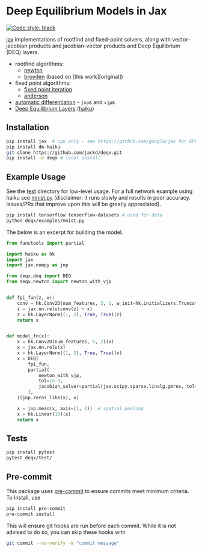 # Deep Equilibrium Models in Jax

[![Code style: black](https://img.shields.io/badge/code%20style-black-000000.svg)](https://github.com/psf/black)

[jax][jax] implementations of rootfind and fixed-point solvers, along with vector-jacobian products and jacobian-vector products and Deep Equilibrium (DEQ) layers.

- rootfind algorithms:
  - [newton](./deqx/newton.py)
  - [broyden](./deqx/broyden.py) (based on [this work][original])
- fixed point algorithms:
  - [fixed point iteration](./deqx/fpi.py)
  - [anderson](./deqx/anderson.py)
- [automatic differentiation](./deqx/ad.py) - `jvp`s and `vjp`s
- [Deep Equilibrium Layers](./deqx/deq.py) ([haiku](https://github.com/deepmind/dm-haiku))

## Installation

```bash
pip install jax  # cpu only - see https://github.com/google/jax for GPU installation
pip install dm-haiku
git clone https://github.com/jackd/deqx.git
pip install -e deqx # local install
```

## Example Usage

See the [test](./test) directory for low-level usage. For a full network example using haiku see [mnist.py](./examples/mnist.py) (disclaimer: it runs slowly and results in poor accuracy. Issues/PRs that improve upon this will be greatly appreciated).

```bash
pip install tensorflow tensorflow-datasets # used for data
python deqx/examples/mnist.py
```

The below is an excerpt for building the model.

```python
from functools import partial

import haiku as hk
import jax
import jax.numpy as jnp

from deqx.deq import DEQ
from deqx.newton import newton_with_vjp


def fpi_fun(z, x):
    conv = hk.Conv2D(num_features, 3, 1, w_init=hk.initializers.TruncatedNormal(1e-2))
    z = jax.nn.relu(conv(z) + x)
    z = hk.LayerNorm((1, 2), True, True)(z)
    return x


def model_fn(x):
    x = hk.Conv2D(num_features, 5, 2)(x)
    x = jax.nn.relu(x)
    x = hk.LayerNorm((1, 2), True, True)(x)
    x = DEQ(
        fpi_fun,
        partial(
            newton_with_vjp,
            tol=1e-3,
            jacobian_solver=partial(jax.scipy.sparse.linalg.gmres, tol=1e-3),
        ),
    )(jnp.zeros_like(x), x)

    x = jnp.mean(x, axis=(1, 2))  # spatial pooling
    x = hk.Linear(10)(x)
    return x
```

## Tests

```bash
pip install pytest
pytest deqx/test/
```

## Pre-commit

This package uses [pre-commit](https://pre-commit.com/) to ensure commits meet minimum criteria. To Install, use

```bash
pip install pre-commit
pre-commit install
```

This will ensure git hooks are run before each commit. While it is not advised to do so, you can skip these hooks with

```bash
git commit --no-verify -m "commit message"
```

[original-jax]:https://github.com/akbir/deq-jax
[jax]:https://github.com/google/jax
